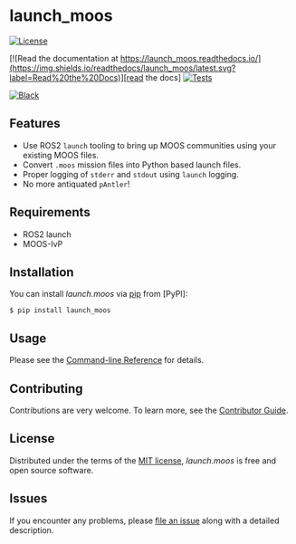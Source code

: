 # launch_moos

[![License](https://img.shields.io/pypi/l/launch_moos)][license]

[![Read the documentation at https://launch_moos.readthedocs.io/](https://img.shields.io/readthedocs/launch_moos/latest.svg?label=Read%20the%20Docs)][read the docs]
[![Tests](https://github.com/russkel/launch_moos/workflows/Tests/badge.svg)][tests]

[![Black](https://img.shields.io/badge/code%20style-black-000000.svg)][black]

[read the docs]: https://launch_moos.readthedocs.io/
[tests]: https://github.com/russkel/launch_moos/actions?workflow=Tests
[black]: https://github.com/psf/black

## Features

- Use ROS2 `launch` tooling to bring up MOOS communities using your existing MOOS files.
- Convert `.moos` mission files into Python based launch files.
- Proper logging of `stderr` and `stdout` using `launch` logging.
- No more antiquated `pAntler`!

## Requirements

- ROS2 launch
- MOOS-IvP

## Installation

You can install _launch.moos_ via [pip] from [PyPI]:

```console
$ pip install launch_moos
```

## Usage

Please see the [Command-line Reference] for details.

## Contributing

Contributions are very welcome.
To learn more, see the [Contributor Guide].

## License

Distributed under the terms of the [MIT license][license],
_launch.moos_ is free and open source software.

## Issues

If you encounter any problems,
please [file an issue] along with a detailed description.

[file an issue]: https://github.com/russkel/launch_moos/issues
[pip]: https://pip.pypa.io/

<!-- github-only -->

[license]: https://github.com/russkel/launch_moos/blob/main/LICENSE
[contributor guide]: https://github.com/russkel/launch_moos/blob/main/CONTRIBUTING.md
[command-line reference]: https://launch_moos.readthedocs.io/en/latest/usage.html
